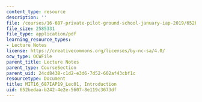 ```yaml
---
content_type: resource
description: ''
file: /courses/16-687-private-pilot-ground-school-january-iap-2019/652bedaab2424e2e56078e119c3673df_MIT16_687IAP19_Lec01.pdf
file_size: 2585331
file_type: application/pdf
learning_resource_types:
- Lecture Notes
license: https://creativecommons.org/licenses/by-nc-sa/4.0/
ocw_type: OCWFile
parent_title: Lecture Notes
parent_type: CourseSection
parent_uid: 24cd8438-c1d2-e3d6-7d52-602af43cbf1c
resourcetype: Document
title: MIT16_687IAP19_Lec01, Introduction
uid: 652bedaa-b242-4e2e-5607-8e119c3673df
---
```


